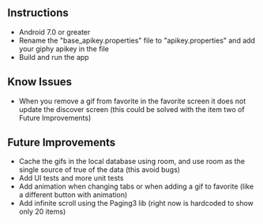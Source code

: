 ## Instructions
- Android 7.0 or greater
- Rename the "base_apikey.properties" file to "apikey.properties" and add your giphy apikey in the file
- Build and run the app

## Know Issues
- When you remove a gif from favorite in the favorite screen it does not update the discover screen (this could be solved with the item two of Future Improvements)

## Future Improvements
- Cache the gifs in the local database using room, and use room as the single source of true of the data (this avoid bugs)
- Add UI tests and more unit tests
- Add animation when changing tabs or when adding a gif to favorite (like a different button with animation)
- Add infinite scroll using the Paging3 lib (right now is hardcoded to show only 20 items)